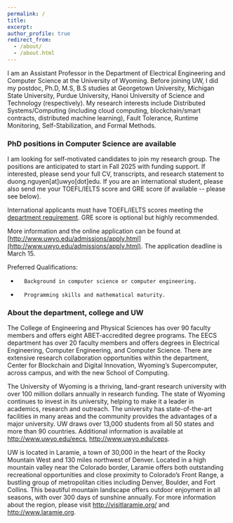 ```yaml
---
permalink: /
title: 
excerpt: 
author_profile: true
redirect_from: 
  - /about/
  - /about.html
---
```


I am an Assistant Professor in the Department of Electrical Engineering and Computer Science at the University of Wyoming. Before joining UW, I did my postdoc, Ph.D, M.S, B.S studies at Georgetown University, Michigan State University, Purdue University, Hanoi University of Science and Technology (respectively).
My research interests include Distributed Systems/Computing (including cloud computing, blockchain/smart contracts, distributed machine learning), Fault Tolerance, Runtime Monitoring, Self-Stabilization, and Formal Methods.


### PhD positions in Computer Science are available

I am looking for self-motivated candidates to join my research group. The positions are anticipated to start in Fall 2025 with funding support. If interested, please send your full CV, transcripts, and research statement to duong.nguyen[at]uwyo[dot]edu. If you are an international student, please also send me your TOEFL/IELTS score and GRE score (if available -- please see below).

International applicants must have TOEFL/IELTS scores meeting the [department requirement](https://www.uwyo.edu/EECS/graduate/admissions-info.html). GRE score is optional but highly recommended. 

More information and the online application can be found at [http://www.uwyo.edu/admissions/apply.html](http://www.uwyo.edu/admissions/apply.html). The application deadline is March 15.

Preferred Qualifications:
*       Background in computer science or computer engineering.
*       Programming skills and mathematical maturity.

<!---
Strong candidates who have Bachelor's degrees are also encouraged to apply and will be considered for a Master's student position.
-->

### About the department, college and UW

The College of Engineering and Physical Sciences has over 90 faculty members and offers eight ABET-accredited degree programs. The EECS department has over 20 faculty members and offers degrees in Electrical Engineering, Computer Engineering, and Computer Science. There are extensive research collaboration opportunities within the department, Center for Blockchain and Digital Innovation, Wyoming’s Supercomputer, across campus, and with the new School of Computing.

The University of Wyoming is a thriving, land-grant research university with over 100 million dollars annually in research funding. The state of Wyoming continues to invest in its university, helping to make it a leader in academics, research and outreach. The university has state-of-the-art facilities in many areas and the community provides the advantages of a major university. UW draws over 13,000 students from all 50 states and more than 90 countries. Additional information is available at http://www.uwyo.edu/eecs, http://www.uwyo.edu/ceps.

UW is located in Laramie, a town of 30,000 in the heart of the Rocky Mountain West and 130 miles northwest of Denver. Located in a high mountain valley near the Colorado border, Laramie offers both outstanding recreational opportunities and close proximity to Colorado’s Front Range, a bustling group of metropolitan cities including Denver, Boulder, and Fort Collins. This beautiful mountain landscape offers outdoor enjoyment in all seasons, with over 300 days of sunshine annually. For more information about the region, please visit http://visitlaramie.org/ and http://www.laramie.org.
